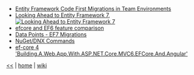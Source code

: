 * [Entity Framework Code First Migrations in Team Environments](https://msdn.microsoft.com/en-us/data/dn481501.aspx)
* [Looking Ahead to Entity Framework 7](https://www.pluralsight.com/courses/entity-framework-7-looking-ahead), 
  [![Looking Ahead to Entity Framework 7](https://img.shields.io/badge/Pluralsight-course-lightgrey.svg)](https://www.pluralsight.com/courses/entity-framework-7-looking-ahead)
* [efcore and EF6 feature comparison](https://docs.microsoft.com/en-us/ef/efcore-and-ef6/features)
* [Data Points - EF7 Migrations](https://msdn.microsoft.com/magazine/mt614250)
* [NuGet/DNX Commands](https://github.com/aspnet/EntityFramework/wiki/Design-Meeting-Notes---July-23,-2015)
* [ef-core 4 'Building.A.Web.App.With.ASP.NET.Core.MVC6.EFCore.And.Angular'](../netcore/Building.A.Web.App.With.ASP.NET.Core.MVC6.EFCore.And.Angular.md#ef-core)

[<<](../ORM.md)
|
[home](https://github.com/illegitimis/Tutorial) 
| 
[wiki](https://github.com/illegitimis/Tutorial/wiki) 